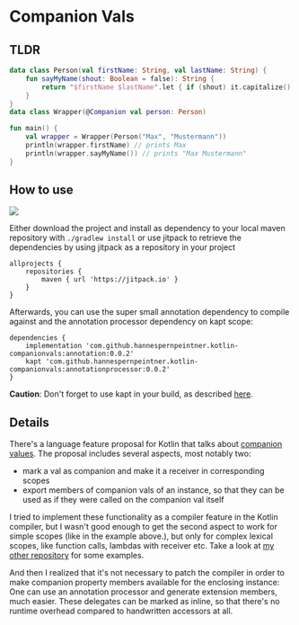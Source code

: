 # Companion Vals

## TLDR

~~~~kotlin
data class Person(val firstName: String, val lastName: String) {
    fun sayMyName(shout: Boolean = false): String {
        return "$firstName $lastName".let { if (shout) it.capitalize() else it }
    }
}
data class Wrapper(@Companion val person: Person)

fun main() {
    val wrapper = Wrapper(Person("Max", "Mustermann"))
    println(wrapper.firstName) // prints Max
    println(wrapper.sayMyName()) // prints "Max Mustermann"
}

~~~~

## How to use

[![](https://jitpack.io/v/hannespernpeintner/kotlin-companionvals.svg)](https://jitpack.io/#hannespernpeintner/kotlin-companionvals)

Either download the project and install as dependency to your local maven repository with `./gradlew install` or use
jitpack to retrieve the dependencies by using jitpack as a repository in your project

~~~~
allprojects {
    repositories {
        maven { url 'https://jitpack.io' }
    }
}
~~~~

Afterwards, you can use the super small annotation dependency to compile against and the annotation processor dependency on kapt scope:
~~~~
dependencies {
    implementation 'com.github.hannespernpeintner.kotlin-companionvals:annotation:0.0.2'
    kapt 'com.github.hannespernpeintner.kotlin-companionvals:annotationprocessor:0.0.2'
}
~~~~

**Caution**: Don't forget to use kapt in your build, as described [here](https://kotlinlang.org/docs/reference/kapt.html).


## Details

There's a language feature proposal for Kotlin that talks about [companion values](https://github.com/Kotlin/KEEP/issues/114).
The proposal includes several aspects, most notably two:

* mark a val as companion and make it a receiver in corresponding scopes
* export members of companion vals of an instance, so that they can be used as if they were called on the companion val itself

I tried to implement these functionality as a compiler feature in the Kotlin compiler, but I wasn't good enough to get
the second aspect to work for simple scopes (like in the example above.),
but only for complex lexical scopes, like function calls, lambdas with receiver etc.
Take a look at [my other repository](https://github.com/hannespernpeintner/kotlin/tree/keep-106) for some examples.

And then I realized that it's not necessary to patch the compiler in order to make companion property members available
for the enclosing instance: One can use an annotation processor and generate extension members, much easier.
These delegates can be marked as inline, so that there's no runtime overhead compared to handwritten accessors at all.

